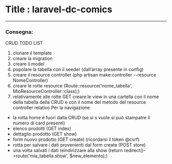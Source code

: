 # Title : laravel-dc-comics
______

### Consegna:
CRUD TODO LIST
1. clonare il template
2. creare la migration
3. creare il model
4. popolare la tabella con il seeder (dall’array presente in config)
5. creare il resource controller (php artisan make:controller --resource NomeController)
6. creare le rotte resource (Route::resource('nome_tabella', MioResourceController::class);)
7. relativamente alle rotte GET creare  le view in una cartella con il nome della tabella della CRUD e con il nome del metodo del resource controller relativo
Per la navigazione
- la rotta home è fuori dalla CRUD (se si s vuole si può stampatre il numero di card presenti)
- elenco prodotti   (GET index)
- dettaglio prodotto (GET show)
- form nuovo prodotto (GET create) (ricordarsi il token @csrf)
- rotta per salvare i dati provenienti dal form create (POST store)
- una volta salvati i dati reindirizzare alla show (return redirect()->route('mia_tabella.show', $new_elemento);)
